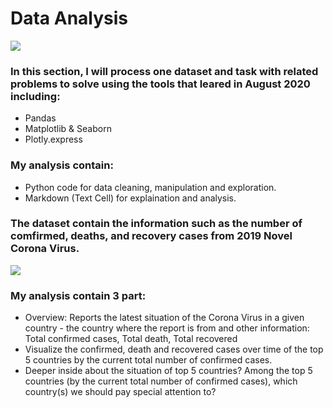 # Data Analysis
![](https://www.revinate.com/wp-content/uploads/iStock-504903111-1140x411.jpg)

### In this section, I will process one dataset and task with related problems to solve using the tools that leared in August 2020 including:

- Pandas
- Matplotlib & Seaborn
- Plotly.express

### My analysis contain:
- Python code for data cleaning, manipulation and exploration. 
- Markdown (Text Cell) for explaination and analysis.

### The dataset contain the information such as the number of comfirmed, deaths, and recovery cases from 2019 Novel Corona Virus.
![](https://www.fda.gov/files/Coronavirus_3D_illustration_by_CDC_1600x900.png)

### My analysis contain 3 part:
- Overview: Reports the latest situation of the Corona Virus in a given country - the country where the report is from and other information:
  Total confirmed cases, Total death, Total recovered
- Visualize the confirmed, death and recovered cases over time of the top 5 countries by the current total number of confirmed cases.
- Deeper inside about the situation of top 5 countries? Among the top 5 countries (by the current total number of confirmed cases), which country(s) we should pay special attention to?


